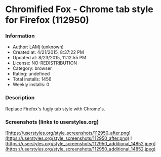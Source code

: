 # Chromified Fox - Chrome tab style for Firefox (112950)

### Information
- Author: LAMj (unknown)
- Created at: 4/21/2015, 8:37:22 PM
- Updated at: 8/23/2015, 11:12:55 PM
- License: NO-REDISTRIBUTION
- Category: browser
- Rating: undefined
- Total installs: 1456
- Weekly installs: 0


### Description
Replace Firefox's fugly tab style with Chrome's.


### Screenshots (links to userstyles.org)
![https://userstyles.org/style_screenshots/112950_after.png](https://userstyles.org/style_screenshots/112950_after.png)
![https://userstyles.org/style_screenshots/112950_additional_14852.jpeg](https://userstyles.org/style_screenshots/112950_additional_14852.jpeg)

